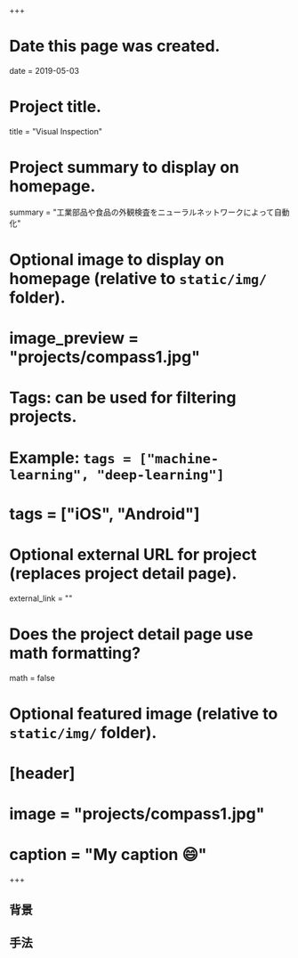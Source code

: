 +++
# Date this page was created.
date = 2019-05-03

# Project title.
title = "Visual Inspection"

# Project summary to display on homepage.
summary = "工業部品や食品の外観検査をニューラルネットワークによって自動化"

# Optional image to display on homepage (relative to `static/img/` folder).
# image_preview = "projects/compass1.jpg"

# Tags: can be used for filtering projects.
# Example: `tags = ["machine-learning", "deep-learning"]`
# tags = ["iOS", "Android"]

# Optional external URL for project (replaces project detail page).
external_link = ""

# Does the project detail page use math formatting?
math = false

# Optional featured image (relative to `static/img/` folder).
# [header]
# image = "projects/compass1.jpg"
# caption = "My caption :smile:"

+++

## 背景
## 手法